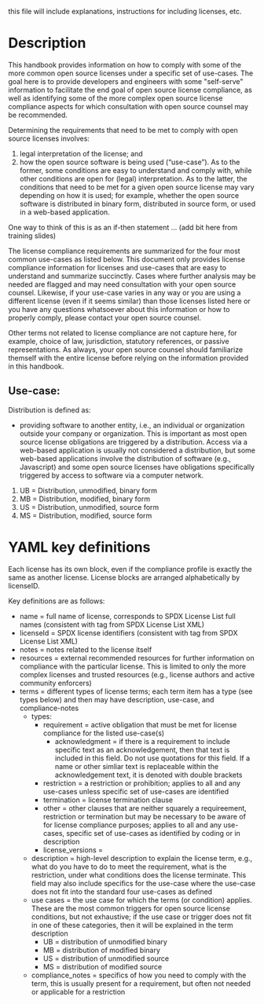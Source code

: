 this file will include explanations, instructions for including licenses, etc. 

# Description
This handbook provides information on how to comply with some of the more common open source licenses under a specific set of use-cases. The goal here is to provide developers and engineers with some "self-serve" information to facilitate the end goal of open source license compliance, as well as identifying some of the more complex open source license compliance aspects for which consultation with open source counsel may be recommended. 
  
Determining the requirements that need to be met to comply with open source licenses involves: 
1) legal interpretation of the license; and 
2) how the open source software is being used (“use-case”). 
As to the former, some conditions are easy to understand and comply with, while other conditions are open for (legal) interpretation. 
As to the latter, the conditions that need to be met for a given open source license may vary depending on how it is used; for example, whether the open source software is distributed in binary form, distributed in source form, or used in a web-based application. 

One way to think of this is as an if-then statement ... (add bit here from training slides)

The license compliance requirements are summarized for the four most common use-cases as listed below. This document only provides license compliance information for licenses and use-cases that are easy to understand and summarize succinctly.  Cases where further analysis may be needed are flagged and may need consultation with your open source counsel.  Likewise, if your use-case varies in any way or you are using a different license (even if it seems similar) than those licenses listed here or you have any questions whatsoever about this information or how to properly comply, please contact your open source counsel.

Other terms not related to license compliance are not capture here, for example, choice of law, jurisdiction, statutory references, or passive representations. As always, your open source counsel should familiarize themself with the entire license before relying on the information provided in this handbook. 
  
## Use-case:
Distribution is defined as: 
* providing software to another entity, i.e., an individual or organization outside your company or organization. This is important as most open source license obligations are triggered by a distribution. Access via a web-based application is usually not considered a distribution, but some web-based applications involve the distribution of software (e.g., Javascript) and some open source licenses have obligations specifically triggered by access to software via a computer network.

1)	UB = Distribution, unmodified, binary form 
2)	MB = Distribution, modified, binary form 
3)	US = Distribution, unmodified, source form 
4)	MS = Distribution, modified, source form 

# YAML key definitions
Each license has its own block, even if the compliance profile is exactly the same as another license. 
License blocks are arranged alphabetically by licenseID.

Key definitions are as follows:

* name = full name of license, corresponds to SPDX License List full names (consistent with tag from SPDX License List XML) 
* licenseId = SPDX license identifiers (consistent with tag from SPDX License List XML) 
* notes = notes related to the license itself
* resources = external recommended resources for further information on compliance with the particular license. This is limited to only the more complex licenses and trusted resources (e.g., license authors and active community enforcers)
* terms = different types of license terms; each term item has a type (see types below) and then may have description, use-case, and compliance-notes
  * types:
    * requirement = active obligation that must be met for license compliance for the listed use-case(s)
      * acknowledgment = if there is a requirement to include specific text as an acknowledgement, then that text is included in this field. Do not use quotations for this field. If a name or other simliar text is replaceable within the acknowledgement text, it is denoted with double brackets
    * restriction = a restriction or prohibition; applies to all and any use-cases unless specific set of use-cases are identified
    * termination = license termination clause 
    * other = other clauses that are neither squarely a requireement, restriction or termination but may be necessary to be aware of for license compliance purposes; applies to all and any use-cases, specific set of use-cases as identified by coding or in description
    * license_versions = 
  * description = high-level description to explain the license term, e.g., what do you have to do to meet the requirement, what is the restriction, under what conditions does the license terminate. This field may also include specifics for the use-case where the use-case does not fit into the standard four use-cases as defined
  * use cases = the use case for which the terms (or condition) applies. These are the most common triggers for open source license conditions, but not exhaustive; if the use case or trigger does not fit in one of these categories, then it will be explained in the term description
    * UB = distribution of unmodified binary
    * MB = distribution of modified binary
    * US = distribution of unmodified source
    * MS = distribution of modified source
  *  compliance_notes = specifics of how you need to comply with the term, this is usually present for a requirement, but often not needed or applicable for a restriction
 
 
